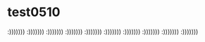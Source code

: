 # test0510
:)))))))
:)))))))
:)))))))
:)))))))
:)))))))
:)))))))
:)))))))
:)))))))
:)))))))
:)))))))
